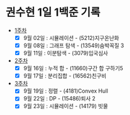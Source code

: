 # 권수현 1일 1백준 기록

- [1주차](./1주차/)
  - [x]   9월 02일 : 시뮬레이션 - (5212)지구온난화
  - [x]   9월 08일 : 그래프 탐색 - (13549)숨박꼭질 3
  - [x]   9월 11일 : 이분탐색 - (3079)입국심사
- [2주차](./2주차/)
  - [x]   9월 16일 : 누적 합 - (11660)구간 합 구하기5
  - [x]   9월 17일 : 분리집합 - (16562)친구비
- [3주차](./3주차)
  - [x]   9월 19일 : 정렬 - (4181)Convex Hull
  - [x]   9월 22일 : DP - (15486)퇴사 2
  - [x]   9월 23일 : 시뮬레이션 - (14179) 빗물
